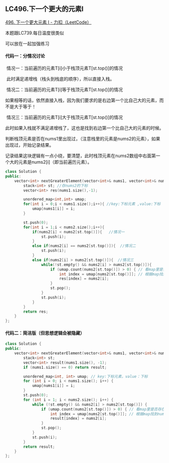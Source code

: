 ## LC496.下一个更大的元素Ⅰ

[496. 下一个更大元素 I - 力扣（LeetCode）](https://leetcode.cn/problems/next-greater-element-i/)



本题跟LC739.每日温度很类似

可以放在一起加强练习



#### 代码一：分情况讨论

​		情况一：当前遍历的元素T[i]小于栈顶元素T[st.top()]的情况

​						此时满足递增栈（栈头到栈底的顺序），所以直接入栈。

​		情况二：当前遍历的元素T[i]等于栈顶元素T[st.top()]的情况

​						如果相等的话，依然直接入栈，因为我们要求的是右边第一个比自己大的元素，而不是大于等于！

​		情况三：当前遍历的元素T[i]大于栈顶元素T[st.top()]的情况

​						此时如果入栈就不满足递增栈了，这也是找到右边第一个比自己大的元素的时候。

​		判断栈顶元素是否在nums1里出现过，（注意栈里的元素是nums2的元素），如果出现过，开始记录结果。

​		记录结果这块逻辑有一点小绕，要清楚，此时栈顶元素在nums2数组中右面第一个大的元素是nums2[i]（即当前遍历元素）。

```c++
class Solution {
public:
    vector<int> nextGreaterElement(vector<int>& nums1, vector<int>& nums2) {
        stack<int> st; //存nums2的下标
        vector<int> res(nums1.size(),-1);

        unordered_map<int,int> umap;
        for(int i = 0;i < nums1.size();i++){ //key:下标元素 ,value:下标
            umap[nums1[i]] = i;
        }

        st.push(0);
        for(int i = 1;i < nums2.size();i++){
            if(nums2[i] < nums2[st.top()]){   //情况一
                st.push(i);
            }
            else if(nums2[i] == nums2[st.top()]){  //情况二
                st.push(i);
            }
            else if(nums2[i] > nums2[st.top()]){  //情况三
                while(!st.empty() && nums2[i] > nums2[st.top()]){
                    if (umap.count(nums2[st.top()]) > 0) { // 看map里是否存在这个元素
                        int index = umap[nums2[st.top()]]; // 根据map找到nums2[st.top()] 在 nums1中的下标
                        res[index] = nums2[i];
                    }
                    st.pop();
                }
                st.push(i);
            }
        }
        return res;
    }
};
```





#### 代码二：简洁版（但思想逻辑会被隐藏）

```c++
class Solution {
public:
    vector<int> nextGreaterElement(vector<int>& nums1, vector<int>& nums2) {
        stack<int> st;
        vector<int> result(nums1.size(), -1);
        if (nums1.size() == 0) return result;

        unordered_map<int, int> umap; // key:下标元素，value：下标
        for (int i = 0; i < nums1.size(); i++) {
            umap[nums1[i]] = i;
        }
        st.push(0);
        for (int i = 1; i < nums2.size(); i++) {
            while (!st.empty() && nums2[i] > nums2[st.top()]) {
                if (umap.count(nums2[st.top()]) > 0) { // 看map里是否存在这个元素
                    int index = umap[nums2[st.top()]]; // 根据map找到nums2[st.top()] 在 nums1中的下标
                    result[index] = nums2[i];
                }
                st.pop();
            }
            st.push(i);
        }
        return result;
    }
};
```

